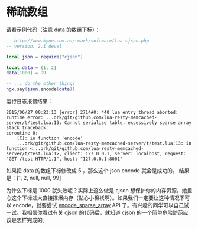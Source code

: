 # 稀疏数组

请看示例代码（注意 data 的数组下标）：

```lua
-- http://www.kyne.com.au/~mark/software/lua-cjson.php
-- version: 2.1 devel

local json = require("cjson")

local data = {1, 2}
data[1000] = 99

-- ... do the other things
ngx.say(json.encode(data))
```

运行日志报错结果：

```
2015/06/27 00:23:13 [error] 2714#0: *40 lua entry thread aborted: runtime error: ...ork/git/github.com/lua-resty-memcached-server/t/test.lua:13: Cannot serialise table: excessively sparse array
stack traceback:
coroutine 0:
    [C]: in function 'encode'
    ...ork/git/github.com/lua-resty-memcached-server/t/test.lua:13: in function <...ork/git/github.com/lua-resty-memcached-server/t/test.lua:1>, client: 127.0.0.1, server: localhost, request: "GET /test HTTP/1.1", host: "127.0.0.1:8001"
```

如果把 data 的数组下标修改成 5 ，那么这个 json.encode 就会是成功的。
结果是：[1, 2, null, null, 99]

为什么下标是 1000 就失败呢？实际上这么做是 cjson 想保护你的内存资源。她担心这个下标过大直接撑爆内存（贴心小棉袄啊）。如果我们一定要让这种情况下可以 encode，就要尝试 [encode_sparse_array](https://www.kyne.com.au/~mark/software/lua-cjson-manual.html#encode_sparse_array) API 了。有兴趣的同学可以自己试一试。我相信你看过有关 cjson 的代码后，就知道 cjson 的一个简单危险防范应该是怎样完成的。
